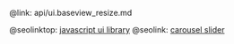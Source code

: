 @link: api/ui.baseview_resize.md

@seolinktop: [javascript ui library](https://webix.com)
@seolink: [carousel slider](https://webix.com/widget/carousel/)